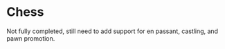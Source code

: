 # Chess

Not fully completed, still need to add support for en passant, castling, and pawn promotion.

